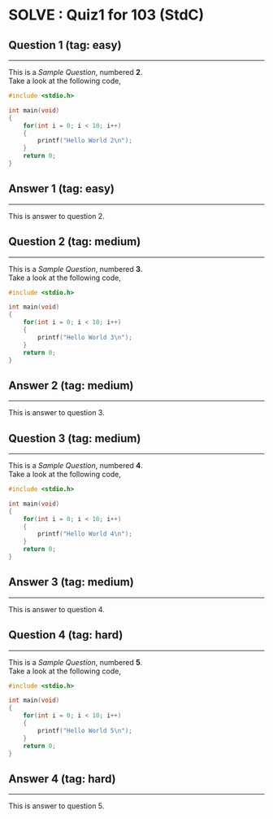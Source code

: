 # SOLVE : Quiz1 for 103 (StdC)

## Question 1 (tag: easy)
---

This is a *Sample Question*, numbered **2**.\
Take a look at the following code,

```C
#include <stdio.h>

int main(void)
{
    for(int i = 0; i < 10; i++)
    {
        printf("Hello World 2\n");
    }
    return 0;
}
```
## Answer 1 (tag: easy)
---

This is answer to question 2.


## Question 2 (tag: medium)
---

This is a *Sample Question*, numbered **3**.\
Take a look at the following code,

```C
#include <stdio.h>

int main(void)
{
    for(int i = 0; i < 10; i++)
    {
        printf("Hello World 3\n");
    }
    return 0;
}
```
## Answer 2 (tag: medium)
---

This is answer to question 3.


## Question 3 (tag: medium)
---

This is a *Sample Question*, numbered **4**.\
Take a look at the following code,

```C
#include <stdio.h>

int main(void)
{
    for(int i = 0; i < 10; i++)
    {
        printf("Hello World 4\n");
    }
    return 0;
}
```
## Answer 3 (tag: medium)
---

This is answer to question 4.


## Question 4 (tag: hard)
---

This is a *Sample Question*, numbered **5**.\
Take a look at the following code,

```C
#include <stdio.h>

int main(void)
{
    for(int i = 0; i < 10; i++)
    {
        printf("Hello World 5\n");
    }
    return 0;
}
```
## Answer 4 (tag: hard)
---

This is answer to question 5.

